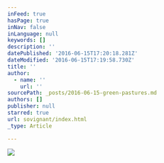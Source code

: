 ```yaml
---
inFeed: true
hasPage: true
inNav: false
inLanguage: null
keywords: []
description: ''
datePublished: '2016-06-15T17:20:18.281Z'
dateModified: '2016-06-15T17:19:58.730Z'
title: ''
author:
  - name: ''
    url: ''
sourcePath: _posts/2016-06-15-green-pastures.md
authors: []
publisher: null
starred: true
url: sovignant/index.html
_type: Article

---
```

![](https://the-grid-user-content.s3-us-west-2.amazonaws.com/43c3c5ee-02f1-4edc-a45b-cc2e9b67edb4.jpg)